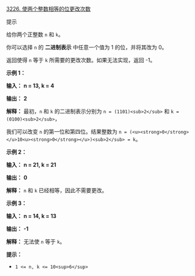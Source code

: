 [3226. 使两个整数相等的位更改次数](https://leetcode.cn/problems/number-of-bit-changes-to-make-two-integers-equal/)

提示

给你两个正整数 `n` 和 `k`。

你可以选择 `n` 的 **二进制表示** 中任意一个值为 1 的位，并将其改为 0。

返回使得 `n` 等于 `k` 所需要的更改次数。如果无法实现，返回 -1。

**示例 1：**

**输入：** **n = 13, k = 4**

**输出：** **2**

**解释：**
最初，`n` 和 `k` 的二进制表示分别为 `n = (1101)<sub>2</sub>` 和 `k = (0100)<sub>2</sub>`，

我们可以改变 `n` 的第一位和第四位。结果整数为 `n = (<u><strong>0</strong></u>10<u><strong>0</strong></u>)<sub>2</sub> = k`。

**示例 2：**

**输入：** **n = 21, k = 21**

**输出：** **0**

**解释：**
`n` 和 `k` 已经相等，因此不需要更改。

**示例 3：**

**输入：** **n = 14, k = 13**

**输出：** **-1**

**解释：**
无法使 `n` 等于 `k`。

**提示：**

* `1 <= n, k <= 10<sup>6</sup>`
